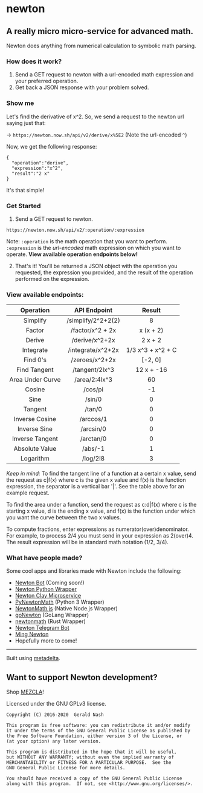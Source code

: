 # newton
## A really micro micro-service for advanced math.
Newton does anything from numerical calculation to symbolic math parsing.

### How does it work?
1. Send a GET request to newton with a url-encoded math expression and your preferred operation.
2. Get back a JSON response with your problem solved.


### Show me
Let's find the derivative of x^2.
So, we send a request to the newton url saying just that:

-> `https://newton.now.sh/api/v2/derive/x%5E2` (Note the url-encoded `^`)

Now, we get the following response:
```
{
  "operation":"derive",
  "expression":"x^2",
  "result":"2 x"
}
```
It's that simple!

### Get Started
1. Send a GET request to newton.
```
https://newton.now.sh/api/v2/:operation/:expression
```
Note: `:operation` is the math operation that you want to perform. `:expression` is the *url-encoded* math expression on which you want to operate. **View available operation endpoints below!**

2. That's it! You'll be returned a JSON object with the operation you requested, the expression you provided, and the result of the operation performed on the expression.

### View available endpoints:
| Operation |    API Endpoint   |       Result      |
|:---------:|:-----------------:|:-----------------:|
| Simplify  | /simplify/2^2+2(2)| 8                 |
| Factor    | /factor/x^2 + 2x  | x (x + 2)         |
| Derive    | /derive/x^2+2x    | 2 x + 2           |
| Integrate | /integrate/x^2+2x | 1/3 x^3 + x^2 + C |
| Find 0's  | /zeroes/x^2+2x    | [-2, 0]           |
| Find Tangent| /tangent/2lx^3  | 12 x + -16        |
| Area Under Curve| /area/2:4lx^3| 60               |
| Cosine    | /cos/pi            | -1                 |
| Sine      | /sin/0            | 0                 |
| Tangent   | /tan/0            | 0                 |
| Inverse Cosine    | /arccos/1            | 0                 |
| Inverse Sine    | /arcsin/0            | 0                 |
| Inverse Tangent    | /arctan/0            | 0                 |
| Absolute Value    | /abs/-1            | 1                 |  
| Logarithm | /log/2l8           | 3               |

*Keep in mind:*
To find the tangent line of a function at a certain x value,
send the request as c|f(x) where c is the given x value and f(x) is the function expression, the separator is a vertical bar '|'. See the table above for an example request.

To find the area under a function, send the request as c:d|f(x) where c is the starting x value, d is the ending x value, and f(x) is the function under which you want the curve between the two x values.  

To compute fractions, enter expressions as numerator(over)denominator. For example, to process 2/4 you must send in your expression as 2(over)4. The result expression will be in standard math notation (1/2, 3/4).  

### What have people made?
Some cool apps and libraries made with Newton include the following:
- [Newton Bot](https://twitter.com/aunyks/status/813127765646082050) (Coming soon!)
- [Newton Python Wrapper](https://github.com/ilevn/aionewton)
- [Newton Clay Microservice](https://clay.run/services/nicoslepicos/newton-api)
- [PyNewtonMath](https://github.com/benpryke/PyNewtonMath) (Python 3 Wrapper)
- [NewtonMath.js](https://github.com/benpryke/NewtonMath.js) (Native Node.js Wrapper)
- [goNewton](https://github.com/Jay9596/goNewton) (GoLang Wrapper)
- [newtonmath](https://github.com/anaskhan96/newtonmath) (Rust Wrapper)
- [Newton Telegram Bot](https://t.me/sir_newton_bot)
- [Ming Newton](https://ming-newton.herokuapp.com)
- Hopefully more to come!

-----------------------------------------------------------------
Built using [metadelta](https://github.com/metadelta/metadelta-core).
## Want to support Newton development?
Shop [MEZCLA](https://mezcla.xyz)!  

Licensed under the GNU GPLv3 license.  

    Copyright (C) 2016-2020  Gerald Nash

    This program is free software: you can redistribute it and/or modify
    it under the terms of the GNU General Public License as published by
    the Free Software Foundation, either version 3 of the License, or
    (at your option) any later version.

    This program is distributed in the hope that it will be useful,
    but WITHOUT ANY WARRANTY; without even the implied warranty of
    MERCHANTABILITY or FITNESS FOR A PARTICULAR PURPOSE.  See the
    GNU General Public License for more details.

    You should have received a copy of the GNU General Public License
    along with this program.  If not, see <http://www.gnu.org/licenses/>.
